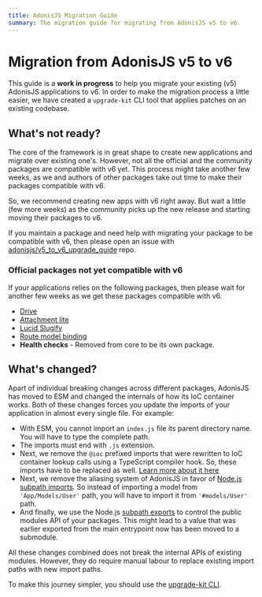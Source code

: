 ```yaml
---
title: AdonisJS Migration Guide
summary: The migration guide for migrating from AdonisJS v5 to v6.
---
```


# Migration from AdonisJS v5 to v6

This guide is a **work in progress** to help you migrate your existing (v5) AdonisJS applications to v6. In order to make the migration process a little easier, we have created a `upgrade-kit` CLI tool that applies patches on an existing codebase.

## What's not ready?

The core of the framework is in great shape to create new applications and migrate over existing one's. However, not all the official and the community packages are compatible with v6 yet. This process might take another few weeks, as we and authors of other packages take out time to make their packages compatible with v6.

So, we recommend creating new apps with v6 right away. But wait a little (few more weeks) as the community picks up the new release and starting moving their packages to v6.

If you maintain a package and need help with migrating your package to be compatible with v6, then please open an issue with [adonisjs/v5_to_v6_upgrade_guide](https://github.com/adonisjs/v5_to_v6_upgrade_guide) repo.

### Official packages not yet compatible with v6

If your applications relies on the following packages, then please wait for another few weeks as we get these packages compatible with v6.

- [Drive](http://github.com/adonisjs/drive)
- [Attachment lite](https://github.com/adonisjs/attachment-lite)
- [Lucid Slugify](https://github.com/adonisjs/lucid-slugify)
- [Route model binding](https://github.com/adonisjs/route-model-binding)
- **Health checks** - Removed from core to be its own package.

## What's changed?

Apart of individual breaking changes across different packages, AdonisJS has moved to ESM and changed the internals of how its IoC container works. Both of these changes forces you update the imports of your application in almost every single file. For example:

- With ESM, you cannot import an `index.js` file its parent directory name. You will have to type the complete path.
- The imports must end with `.js` extension.
- Next, we remove the `@ioc` prefixed imports that were rewritten to IoC container lookup calls using a TypeScript compiler hook. So, these imports have to be replaced as well. [Learn more about it here](https://github.com/adonisjs/core/discussions/4184#:~:text=Changes%20to%20the%20import%20module%20names)
- Next, we remove the aliasing system of AdonisJS in favor of [Node.js subpath imports](https://nodejs.org/api/packages.html#subpath-imports). So instead of importing a model from `'App/Models/User'` path, you will have to import it from `'#models/User'` path.
- And finally, we use the Node.js [subpath exports](https://nodejs.org/api/packages.html#subpath-exports) to control the public modules API of your packages. This might lead to a value that was earlier exported from the main entrypoint now has been moved to a submodule.

All these changes combined does not break the internal APIs of existing modules. However, they do require manual labour to replace existing import paths with new import paths.

To make this journey simpler, you should use the [upgrade-kit CLI](./migration/upgrade_kit.md).
